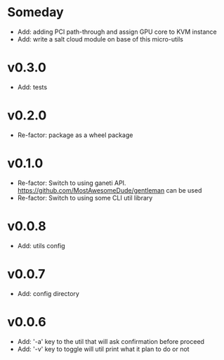 # Someday

* Add: adding PCI path-through and assign GPU core to KVM instance
* Add: write a salt cloud module on base of this micro-utils

# v0.3.0

* Add: tests

# v0.2.0

* Re-factor: package as a wheel package

# v0.1.0

* Re-factor: Switch to using ganeti API. https://github.com/MostAwesomeDude/gentleman can be used
* Re-factor: Switch to using some CLI util library

# v0.0.8

* Add: utils config

# v0.0.7

* Add: config directory

# v0.0.6

* Add: '-a' key to the util that will ask confirmation before proceed
* Add: '-v' key to toggle will util print what it plan to do or not
